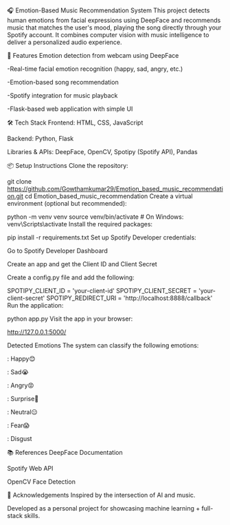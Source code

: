🎧 Emotion-Based Music Recommendation System
This project detects human emotions from facial expressions using DeepFace and recommends music that matches the user's mood, playing the song directly through your Spotify account. It combines computer vision with music intelligence to deliver a personalized audio experience.

🚀 Features
Emotion detection from webcam using DeepFace

-Real-time facial emotion recognition (happy, sad, angry, etc.)

-Emotion-based song recommendation

-Spotify integration for music playback

-Flask-based web application with simple UI

🛠️ Tech Stack
Frontend: HTML, CSS, JavaScript

Backend: Python, Flask

Libraries & APIs: DeepFace, OpenCV, Spotipy (Spotify API), Pandas

📦 Setup Instructions
Clone the repository:

git clone https://github.com/Gowthamkumar29/Emotion_based_music_recommendation.git
cd Emotion_based_music_recommendation
Create a virtual environment (optional but recommended):


python -m venv venv
source venv/bin/activate  # On Windows: venv\Scripts\activate
Install the required packages:


pip install -r requirements.txt
Set up Spotify Developer credentials:

Go to Spotify Developer Dashboard

Create an app and get the Client ID and Client Secret

Create a config.py file and add the following:


SPOTIPY_CLIENT_ID = 'your-client-id'
SPOTIPY_CLIENT_SECRET = 'your-client-secret'
SPOTIPY_REDIRECT_URI = 'http://localhost:8888/callback'
Run the application:


python app.py
Visit the app in your browser:

http://127.0.0.1:5000/

Detected Emotions
The system can classify the following emotions:

: Happy😊

: Sad😭

: Angry😡

: Surprise🤯

: Neutral😑

: Fear😱

: Disgust

📚 References
DeepFace Documentation

Spotify Web API

OpenCV Face Detection

🙌 Acknowledgements
Inspired by the intersection of AI and music.

Developed as a personal project for showcasing machine learning + full-stack skills.

